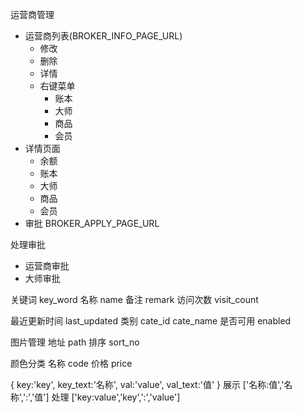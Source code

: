 运营商管理

- 运营商列表(BROKER_INFO_PAGE_URL)
  - 修改
  - 删除
  - 详情
  - 右键菜单
    - 账本
    - 大师
    - 商品
    - 会员
- 详情页面
  - 余额
  - 账本
  - 大师
  - 商品
  - 会员
- 审批 BROKER_APPLY_PAGE_URL

处理审批

- 运营商审批
- 大师审批

关键词 key_word 名称 name 备注 remark 访问次数 visit_count

最近更新时间 last_updated 类别 cate_id cate_name 是否可用 enabled

图片管理 地址 path 排序 sort_no

颜色分类 名称 code 价格 price


{
  key:'key',
  key_text:'名称',
  val:'value',
  val_text:'值'
}
展示 ['名称:值','名称',':','值']
处理 ['key:value','key',':','value']
